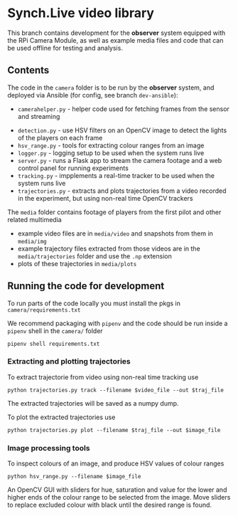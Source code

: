 # Synch.Live video library

This branch contains development for the **observer** system equipped with the
RPi Camera Module, as well as example media files and code that can be used
offline for testing and analysis.


## Contents

The code in the `camera` folder is to be run by the **observer** system, and
deployed via Ansible (for config, see branch `dev-ansible`):

* `camerahelper.py` - helper code used for fetching frames from the sensor and
streaming
- `detection.py` - use HSV filters on an OpenCV image to detect the lights of
the players on each frame
- `hsv_range.py` - tools for extracting colour ranges from an image
- `logger.py` - logging setup to be used when the system runs live
- `server.py` - runs a Flask app to stream the camera footage and a web control
panel for running experiments
- `tracking.py` - impplements a real-time tracker to be used when the system
runs live
- `trajectories.py` - extracts and plots trajectories from a video recorded in
the experiment, but using non-real time OpenCV trackers

The `media` folder contains footage of players from the first pilot and other
related multimedia
* example video files are in `media/video` and snapshots from them in `media/img`
* example trajectory files extracted from those videos are in the `media/trajectories`
folder and use the `.np` extension
* plots of these trajectories in `media/plots`

## Running the code for development

To run parts of the code locally you must install the pkgs in `camera/requirements.txt`

We recommend packaging with `pipenv` and the code should be run inside a `pipenv`
shell in the `camera/` folder

    pipenv shell requirements.txt


### Extracting and plotting trajectories

To extract trajectorie from video using non-real time tracking use

    python trajectories.py track --filename $video_file --out $traj_file

The extracted trajectories will be saved as a numpy dump.


To plot the extracted trajectories use

    python trajectories.py plot --filename $traj_file --out $image_file


### Image processing tools

To inspect colours of an image, and produce HSV values of colour ranges

    python hsv_range.py --filename $image_file

An OpenCV GUI with sliders for hue, saturation and value for the lower and
higher ends of the colour range to be selected from the image.
Move sliders to replace excluded colour with black until the desired range is
found.
